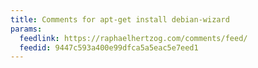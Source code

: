 ```yaml
---
title: Comments for apt-get install debian-wizard
params:
  feedlink: https://raphaelhertzog.com/comments/feed/
  feedid: 9447c593a400e99dfca5a5eac5e7eed1
---
```

